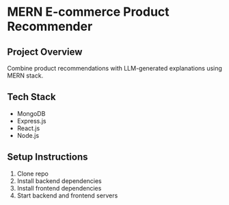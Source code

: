 # MERN E-commerce Product Recommender

## Project Overview
Combine product recommendations with LLM-generated explanations using MERN stack.

## Tech Stack
- MongoDB
- Express.js
- React.js
- Node.js

## Setup Instructions
1. Clone repo
2. Install backend dependencies
3. Install frontend dependencies
4. Start backend and frontend servers

